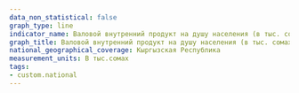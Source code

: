 ```yaml
---
data_non_statistical: false
graph_type: line
indicator_name: Валовой внутренний продукт на душу населения (в тыс. сомах)
graph_title: Валовой внутренний продукт на душу населения (в тыс. сомах)
national_geographical_coverage: Кыргызская Республика
measurement_units: В тыс.сомах
tags:
- custom.national
---
```

